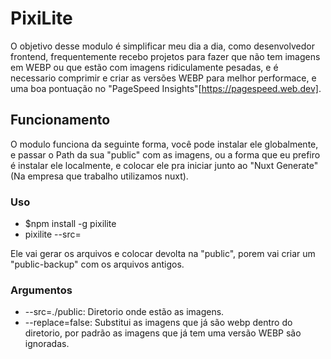 # PixiLite

O objetivo desse modulo é simplificar meu dia a dia, como desenvolvedor frontend, frequentemente recebo projetos para fazer que não tem imagens em WEBP ou que estão com imagens ridiculamente pesadas, e é necessario comprimir e criar as versões WEBP para melhor performace, e uma boa pontuação no "PageSpeed Insights"[https://pagespeed.web.dev].

## Funcionamento

O modulo funciona da seguinte forma, você pode instalar ele globalmente, e passar o Path da sua "public" com as imagens, ou a forma que eu prefiro é instalar ele localmente, e colocar ele pra iniciar junto ao "Nuxt Generate" (Na empresa que trabalho utilizamos nuxt).

### Uso
- $npm install -g pixilite
- pixilite --src=<caminho-da-public>

Ele vai gerar os arquivos e colocar devolta na "public", porem vai criar um "public-backup" com os arquivos antigos.

### Argumentos
* --src=./public: Diretorio onde estão as imagens.
* --replace=false: Substitui as imagens que já são webp dentro do diretorio, por padrão as imagens que já tem uma versão WEBP são ignoradas. 